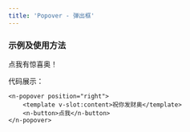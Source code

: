 ```yaml
---
title: 'Popover - 弹出框'
---
```

### 示例及使用方法 ###
点我有惊喜奥！

<clientOnly>
<popover-demos></popover-demos>
</clientOnly>

代码展示：
```
<n-popover position="right">
    <template v-slot:content>祝你发财奥</template>
    <n-button>点我</n-button>
</n-popover>
```